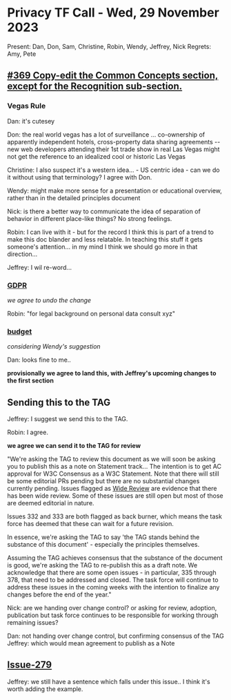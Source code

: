 # Privacy TF Call - Wed, 29 November 2023

Present: Dan, Don, Sam, Christine, Robin, Wendy, Jeffrey, Nick
Regrets: Amy, Pete

## [#369 Copy-edit the Common Concepts section, except for the Recognition sub-section.](https://github.com/w3ctag/privacy-principles/pull/369)

### Vegas Rule

Dan: it's cutesey

Don: the real world vegas has a lot of surveillance ... co-ownership of apparently independent hotels, cross-property data sharing agreements -- new web developers attending their 1st trade show in real Las Vegas might not get the reference to an idealized cool or historic Las Vegas

Christine: I also suspect it's a western idea... - US centric idea - can we do it without using that terminology?  I agree with Don.

Wendy: might make more sense for a presentation or educational overview, rather than in the detailed principles document

Nick: is there a better way to communicate the idea of separation of behavior in different place-like things? No strong feelings.

Robin: I can live with it - but for the record I think this is part of a trend to make this doc blander and less relatable.  In teaching this stuff it gets someone's attention... in my mind I think we should go more in that direction...

Jeffrey: I wil re-word...

### [GDPR](https://github.com/w3ctag/privacy-principles/pull/369/files#r1409521635)

*we agree to undo the change*

Robin: "for legal background on personal data consult xyz"

### [budget](https://github.com/w3ctag/privacy-principles/pull/369/files#r1402468424)

*considering Wendy's suggestion*

Dan: looks fine to me..

**provisionally we agree to land this, with Jeffrey's upcoming changes to the first section**

## Sending this to the TAG

Jeffrey: I suggest we send this to the TAG.

Robin: I agree.

**we agree we can send it to the TAG for review**

"We're asking the TAG to review this document as we will soon be asking you to publish this as a note on Statement track... The intention is to get AC approval for W3C Consensus as a W3C Statement.  Note that there will still be some editorial PRs pending but there are no substantial changes currently pending. Issues flagged as [Wide Review](https://github.com/w3ctag/privacy-principles/issues?q=+is%3Aissue+label%3A%22wide+review%22+) are evidence that there has been wide review. Some of these issues are still open but most of those are deemed editorial in nature.

Issues 332 and 333 are both flagged as back burner, which means the task force has deemed that these can wait for a future revision.

In essence, we're asking the TAG to say 'the TAG stands behind the substance of this document' - especially the principles themselves.

Assuming the TAG achieves consensus that the substance of the document is good, we're asking the TAG to re-publish this as a draft note.  We acknowledge that there are some open issues - in particular, 335 through 378, that need to be addressed and closed.  The task force will continue to address these issues in the coming weeks with the intention to finalize any changes before the end of the year."

Nick: are we handing over change control? or asking for review, adoption, publication but task force continues to be responsible for working through remaining issues?

Dan: not handing over change control, but confirming consensus of the TAG
Jeffrey: which would mean agreement to publish as a Note

## [Issue-279](https://github.com/w3ctag/privacy-principles/issues/279)

Jeffrey: we still have a sentence which falls under this issue..   I think it's worth adding the example.


